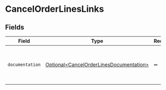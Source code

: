 # CancelOrderLinesLinks


## Fields

| Field                                                                                            | Type                                                                                             | Required                                                                                         | Description                                                                                      |
| ------------------------------------------------------------------------------------------------ | ------------------------------------------------------------------------------------------------ | ------------------------------------------------------------------------------------------------ | ------------------------------------------------------------------------------------------------ |
| `documentation`                                                                                  | [Optional\<CancelOrderLinesDocumentation>](../../models/errors/CancelOrderLinesDocumentation.md) | :heavy_minus_sign:                                                                               | The URL to the generic Mollie API error handling guide.                                          |